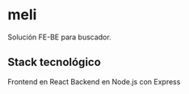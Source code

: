 # meli

Solución FE-BE para buscador.

## Stack tecnológico

Frontend en React
Backend en Node.js con Express
